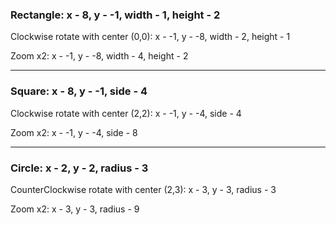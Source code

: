 
### Rectangle: x - 8, y - -1, width - 1, height - 2  

Clockwise rotate with center (0,0): x - -1, y - -8, width - 2, height - 1  

Zoom x2: x - -1, y - -8, width - 4, height - 2  

-----------------------
### Square: x - 8, y - -1, side - 4  

Clockwise rotate with center (2,2): x - -1, y - -4, side - 4  

Zoom x2: x - -1, y - -4, side - 8  

-----------------------
### Circle: x - 2, y - 2, radius - 3  

CounterClockwise rotate with center (2,3): x - 3, y - 3, radius - 3  

Zoom x2: x - 3, y - 3, radius - 9  


